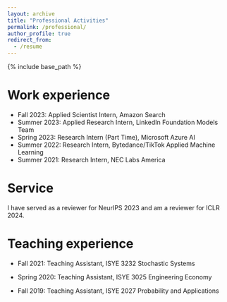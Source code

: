 ```yaml
---
layout: archive
title: "Professional Activities"
permalink: /professional/
author_profile: true
redirect_from:
  - /resume
---
```


{% include base_path %}

Work experience
======
* Fall 2023: Applied Scientist Intern, Amazon Search
* Summer 2023: Applied Research Intern, LinkedIn Foundation Models Team
* Spring 2023: Research Intern (Part Time), Microsoft Azure AI
* Summer 2022: Research Intern, Bytedance/TikTok Applied Machine Learning
* Summer 2021: Research Intern, NEC Labs America

Service
======
I have served as a reviewer for NeurIPS 2023 and am a reviewer for ICLR 2024.

Teaching experience
======
* Fall 2021: Teaching Assistant, ISYE 3232 Stochastic Systems

* Spring 2020: Teaching Assistant, ISYE 3025 Engineering Economy

* Fall 2019: Teaching Assistant, ISYE 2027 Probability and Applications

